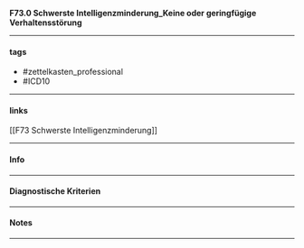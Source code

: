 __F73.0 Schwerste Intelligenzminderung_Keine oder geringfügige Verhaltensstörung__

___________________________________________
#### tags

- #zettelkasten_professional
- #ICD10 
___________________________________________
#### links

[[F73 Schwerste Intelligenzminderung]]

___________________________________________
#### Info

___________________________________________
#### Diagnostische Kriterien

___________________________________________
#### Notes

___________________________________________

